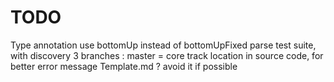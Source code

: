 # TODO

Type annotation
use bottomUp instead of bottomUpFixed
parse
test suite, with discovery
3 branches : master = core
track location in source code, for better error message
Template.md ? avoid it if possible
